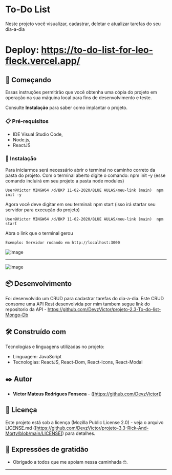 # To-Do List

 Neste projeto você visualizar, cadastrar, deletar e atualizar tarefas do seu dia-a-dia
 
# Deploy: https://to-do-list-for-leo-fleck.vercel.app/

 ## 🚀 Começando

Essas instruções permitirão que você obtenha uma cópia do projeto em operação na sua máquina local para fins de desenvolvimento e teste.

Consulte **Instalação** para saber como implantar o projeto.

### 📋 Pré-requisitos

* IDE Visual Studio Code,
* Node.js,
* ReactJS

### 🔧 Instalação

Para iniciarmos será necessário abrir o terminal no caminho correto da pasta do projeto.
Com o terminal aberto digite o comando: npm init -y (esse comando incluirá em seu projeto a pasta node modules)

```
User@Victor MINGW64 /d/BKP 11-02-2020/BLUE AULAS/meu-link (main)  npm init -y
```
Agora você deve digitar em seu terminal: npm start (isso irá startar seu servidor para execução do projeto)

```
User@Victor MINGW64 /d/BKP 11-02-2020/BLUE AULAS/meu-link (main)  npm start
```

Abra o link que o terminal gerou
```
Exemplo: Servidor rodando em http://localhost:3000
```

![image](https://user-images.githubusercontent.com/91481122/200133535-d6f7af59-6a6c-48e3-9a4c-9ce9ae8b3ac0.png)

-----------------------------

![image](https://user-images.githubusercontent.com/91481122/200133666-6b9aab35-ece5-40ac-9329-8229c2532d46.png)



 ## 📦 Desenvolvimento

Foi desenvolvido um CRUD para cadastrar tarefas do dia-a-dia.
Este CRUD consome uma API Rest desenvolvida por mim tambem segue link do repositorio da API - https://github.com/DevzVictor/projeto-2.3-To-do-list-Mongo-Db

## 🛠️ Construído com

Tecnologias e linguagens utilizadas no projeto:

* Linguagem: JavaScript
* Tecnologias: ReactJS, React-Dom, React-Icons, React-Modal

## ✒️ Autor

* **Victor Mateus Rodrigues Fonseca** -  ([https://github.com/DevzVictor])

## 📄 Licença

Este projeto está sob a licença (Mozilla Public License 2.0) - veja o arquivo LICENSE.md ([https://github.com/DevzVictor/projeto-3.3-Rick-And-Morty/blob/main/LICENSE]) para detalhes.

## 🎁 Expressões de gratidão

* Obrigado a todos que me apoiam nessa caminhada 🤓.

---
